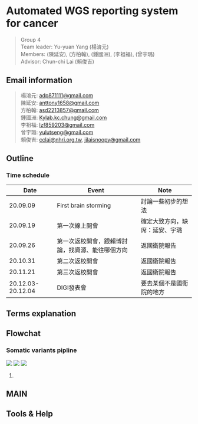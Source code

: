 # Automated WGS reporting system for cancer
> Group 4  
> Team leader: Yu-yuan Yang (楊淯元)  
> Members: (陳延安), (方柏翰), (鍾國洲), (李祖福), (曾宇璐)  
> Advisor: Chun-chi Lai (賴俊吉)  
## Email information
> 楊淯元: adp871111@gmail.com  
> 陳延安: anttony1658@gmail.com  
> 方柏翰: asd2213857@gmail.com  
> 鍾國洲: Kylab.kc.chung@gmail.com  
> 李祖福: lzf859203@gmail.com  
> 曾宇璐: yulutseng@gmail.com  
> 賴俊吉: cclai@nhri.org.tw, jjlaisnoopy@gmail.com  
## Outline
### Time schedule

| Date     | Event    | Note |
| -------- | -------- | -------- |
| 20.09.09 | First brain storming | 討論一些初步的想法 |
| 20.09.19 | 第一次線上開會| 確定大致方向，缺席：延安、宇璐 |
| 20.09.26 | 第一次返校開會，跟賴博討論，找資源、能往哪個方向 | 返國衛院報告 |
| 20.10.31 | 第二次返校開會 |返國衛院報告|
| 20.11.21 | 第三次返校開會 |返國衛院報告|
| 20.12.03-20.12.04 |DIGI發表會|要去某個不是國衛院的地方|

## Terms explanation

## Flowchat
### Somatic variants pipline
![](https://i.imgur.com/IRWvbBq.png)
![](https://i.imgur.com/FhiXADT.png)
![](https://i.imgur.com/WRSy053.png)

1. 




## MAIN

## Tools & Help

